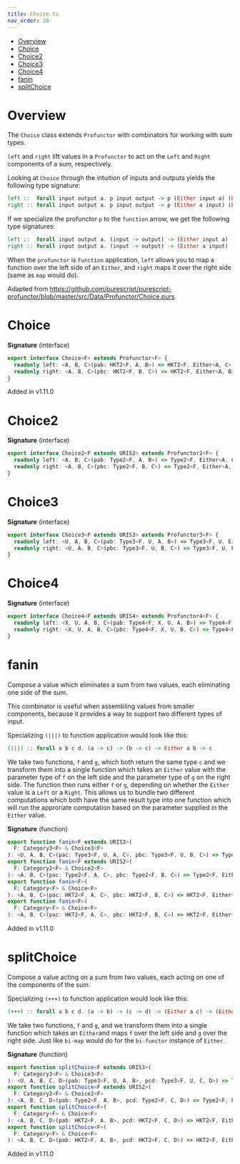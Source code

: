 ```yaml
---
title: Choice.ts
nav_order: 16
---
```


<!-- START doctoc generated TOC please keep comment here to allow auto update -->
<!-- DON'T EDIT THIS SECTION, INSTEAD RE-RUN doctoc TO UPDATE -->


- [Overview](#overview)
- [Choice](#choice)
- [Choice2](#choice2)
- [Choice3](#choice3)
- [Choice4](#choice4)
- [fanin](#fanin)
- [splitChoice](#splitchoice)

<!-- END doctoc generated TOC please keep comment here to allow auto update -->

# Overview

The `Choice` class extends `Profunctor` with combinators for working with
sum types.

`left` and `right` lift values in a `Profunctor` to act on the `Left` and
`Right` components of a sum, respectively.

Looking at `Choice` through the intuition of inputs and outputs
yields the following type signature:

```purescript
left ::  forall input output a. p input output -> p (Either input a) (Either output a)
right :: forall input output a. p input output -> p (Either a input) (Either a output)
```

If we specialize the profunctor `p` to the `function` arrow, we get the following type
signatures:

```purescript
left ::  forall input output a. (input -> output) -> (Either input a) -> (Either output a)
right :: forall input output a. (input -> output) -> (Either a input) -> (Either a output)
```

When the `profunctor` is `Function` application, `left` allows you to map a function over the
left side of an `Either`, and `right` maps it over the right side (same as `map` would do).

Adapted from https://github.com/purescript/purescript-profunctor/blob/master/src/Data/Profunctor/Choice.purs

# Choice

**Signature** (interface)

```ts
export interface Choice<F> extends Profunctor<F> {
  readonly left: <A, B, C>(pab: HKT2<F, A, B>) => HKT2<F, Either<A, C>, Either<B, C>>
  readonly right: <A, B, C>(pbc: HKT2<F, B, C>) => HKT2<F, Either<A, B>, Either<A, C>>
}
```

Added in v1.11.0

# Choice2

**Signature** (interface)

```ts
export interface Choice2<F extends URIS2> extends Profunctor2<F> {
  readonly left: <A, B, C>(pab: Type2<F, A, B>) => Type2<F, Either<A, C>, Either<B, C>>
  readonly right: <A, B, C>(pbc: Type2<F, B, C>) => Type2<F, Either<A, B>, Either<A, C>>
}
```

# Choice3

**Signature** (interface)

```ts
export interface Choice3<F extends URIS3> extends Profunctor3<F> {
  readonly left: <U, A, B, C>(pab: Type3<F, U, A, B>) => Type3<F, U, Either<A, C>, Either<B, C>>
  readonly right: <U, A, B, C>(pbc: Type3<F, U, B, C>) => Type3<F, U, Either<A, B>, Either<A, C>>
}
```

# Choice4

**Signature** (interface)

```ts
export interface Choice4<F extends URIS4> extends Profunctor4<F> {
  readonly left: <X, U, A, B, C>(pab: Type4<F, X, U, A, B>) => Type4<F, X, U, Either<A, C>, Either<B, C>>
  readonly right: <X, U, A, B, C>(pbc: Type4<F, X, U, B, C>) => Type4<F, X, U, Either<A, B>, Either<A, C>>
}
```

# fanin

Compose a value which eliminates a sum from two values, each eliminating
one side of the sum.

This combinator is useful when assembling values from smaller components,
because it provides a way to support two different types of input.

Specializing `(|||)` to function application would look like this:

```purescript
(|||) :: forall a b c d. (a -> c) -> (b -> c) -> Either a b -> c
```

We take two functions, `f` and `g`, which both return the same type `c` and we transform them into a
single function which takes an `Either` value with the parameter type of `f` on the left side and
the parameter type of `g` on the right side. The function then runs either `f` or `g`, depending on
whether the `Either` value is a `Left` or a `Right`.
This allows us to bundle two different computations which both have the same result type into one
function which will run the approriate computation based on the parameter supplied in the `Either` value.

**Signature** (function)

```ts
export function fanin<F extends URIS3>(
  F: Category3<F> & Choice3<F>
): <U, A, B, C>(pac: Type3<F, U, A, C>, pbc: Type3<F, U, B, C>) => Type3<F, U, Either<A, B>, C>
export function fanin<F extends URIS2>(
  F: Category2<F> & Choice2<F>
): <A, B, C>(pac: Type2<F, A, C>, pbc: Type2<F, B, C>) => Type2<F, Either<A, B>, C>
export function fanin<F>(
  F: Category<F> & Choice<F>
): <A, B, C>(pac: HKT2<F, A, C>, pbc: HKT2<F, B, C>) => HKT2<F, Either<A, B>, C>
export function fanin<F>(
  F: Category<F> & Choice<F>
): <A, B, C>(pac: HKT2<F, A, C>, pbc: HKT2<F, B, C>) => HKT2<F, Either<A, B>, C> { ... }
```

Added in v1.11.0

# splitChoice

Compose a value acting on a sum from two values, each acting on one of
the components of the sum.

Specializing `(+++)` to function application would look like this:

```purescript
(+++) :: forall a b c d. (a -> b) -> (c -> d) -> (Either a c) -> (Either b d)
```

We take two functions, `f` and `g`, and we transform them into a single function which
takes an `Either`and maps `f` over the left side and `g` over the right side. Just like
`bi-map` would do for the `bi-functor` instance of `Either`.

**Signature** (function)

```ts
export function splitChoice<F extends URIS3>(
  F: Category3<F> & Choice3<F>
): <U, A, B, C, D>(pab: Type3<F, U, A, B>, pcd: Type3<F, U, C, D>) => Type3<F, U, Either<A, C>, Either<B, D>>
export function splitChoice<F extends URIS2>(
  F: Category2<F> & Choice2<F>
): <A, B, C, D>(pab: Type2<F, A, B>, pcd: Type2<F, C, D>) => Type2<F, Either<A, C>, Either<B, D>>
export function splitChoice<F>(
  F: Category<F> & Choice<F>
): <A, B, C, D>(pab: HKT2<F, A, B>, pcd: HKT2<F, C, D>) => HKT2<F, Either<A, C>, Either<B, D>>
export function splitChoice<F>(
  F: Category<F> & Choice<F>
): <A, B, C, D>(pab: HKT2<F, A, B>, pcd: HKT2<F, C, D>) => HKT2<F, Either<A, C>, Either<B, D>> { ... }
```

Added in v1.11.0

